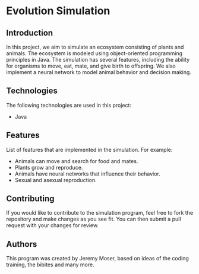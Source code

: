 # Evolution Simulation

## Introduction

In this project, we aim to simulate an ecosystem consisting of plants and animals. The ecosystem is modeled using object-oriented programming principles in Java. The simulation has several features, including the ability for organisms to move, eat, mate, and give birth to offspring. We also implement a neural network to model animal behavior and decision making.

## Technologies

The following technologies are used in this project:

- Java

## Features

List of features that are implemented in the simulation. For example:

- Animals can move and search for food and mates.
- Plants grow and reproduce.
- Animals have neural networks that influence their behavior.
- Sexual and asexual reproduction.

## Contributing

If you would like to contribute to the simulation program, feel free to fork the repository and make changes as you see fit. 
You can then submit a pull request with your changes for review.

## Authors

This program was created by Jeremy Moser, based on ideas of the coding training, the bibites and many more.
